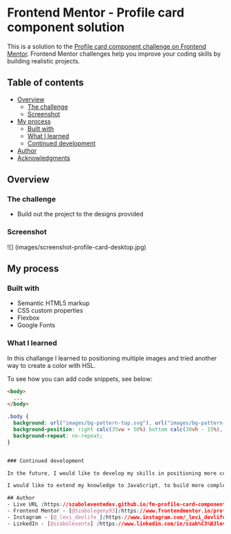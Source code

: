 # Frontend Mentor - Profile card component solution

This is a solution to the [Profile card component challenge on Frontend Mentor](https://www.frontendmentor.io/challenges/profile-card-component-cfArpWshJ). Frontend Mentor challenges help you improve your coding skills by building realistic projects. 

## Table of contents

- [Overview](#overview)
  - [The challenge](#the-challenge)
  - [Screenshot](#screenshot)
- [My process](#my-process)
  - [Built with](#built-with)
  - [What I learned](#what-i-learned)
  - [Continued development](#continued-development)
- [Author](#author)
- [Acknowledgments](#acknowledgments)

## Overview

### The challenge

- Build out the project to the designs provided

### Screenshot

![]
(images/screenshot-profile-card-desktop.jpg)

## My process

### Built with

- Semantic HTML5 markup
- CSS custom properties
- Flexbox
- Google Fonts

### What I learned

In this challange I learned to positioning multiple images and tried another way to create a color with HSL.

To see how you can add code snippets, see below:

```html
<body>
  ...
</body>
```
```css
.body {
  background: url("images/bg-pattern-top.svg"), url("images/bg-pattern-bottom.svg"), hsl(185, 75%, 39%);
  background-position: right calc(35vw + 50%) bottom calc(30vh - 15%), left calc(35vw + 35%) top calc(60vh + 20%);
  background-repeat: no-repeat;
}


### Continued development

In the future, I would like to develop my skills in positioning more complex image combinations in one place and in responsive designing. 

I would like to extend my knowledge to JavaScript, to build more complex sites.

## Author
- Live URL (https://szaboleventedev.github.io/fm-profile-card-component/)
- Frontend Mentor - [@Szabolegeny93](https://www.frontendmentor.io/profile/szabolegeny93)
- Instagram - [@_levi_devlife_](https://www.instagram.com/_levi_devlife_)
- LinkedIn - [@szabólevente] (https://www.linkedin.com/in/szab%C3%B3levente/)


